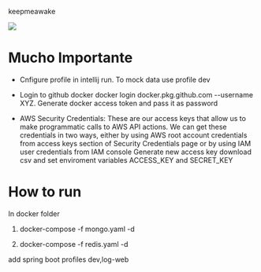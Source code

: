 keepmeawake

<img src="https://github.com/akulinski/keepmeawake/workflows/Java%20CI/badge.svg">



# Mucho Importante

* Cnfigure profile in intellij run. To mock data use profile dev

* Login to github docker docker login docker.pkg.github.com --username XYZ. Generate docker access token and pass it as password
* AWS Security Credentials: These are our access keys that allow us to make programmatic calls to AWS API actions. We can get these credentials in two ways, either by using AWS root account credentials from access keys section of Security Credentials page or by using IAM user credentials from IAM console
Generate new access key download csv and set enviroment variables ACCESS_KEY and SECRET_KEY
# How to run

In docker folder

1. docker-compose -f mongo.yaml -d 

2. docker-compose -f redis.yaml -d

add spring boot profiles dev,log-web
